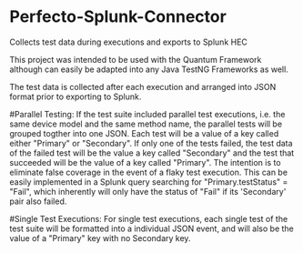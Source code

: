 # Perfecto-Splunk-Connector
Collects test data during executions and exports to Splunk HEC

This project was intended to be used with the Quantum Framework although can easily be adapted into any Java TestNG Frameworks as well.

The test data is collected after each execution and arranged into JSON format prior to exporting to Splunk. 

#Parallel Testing: 
If the test suite included parallel test executions, i.e. the same device model and the same method name, the parallel tests will be grouped togther into one JSON. Each test will be a value of a key called either "Primary" or "Secondary". If only one of the tests failed, the test data of the failed test will be the value a key called "Secondary" and the test that succeeded will be the value of a key called "Primary". The intention is to eliminate false coverage in the event of a flaky test execution. This can be easily implemented in a Splunk query searching for "Primary.testStatus" = "Fail", which inherently will only have the status of "Fail" if its 'Secondary' pair also failed.

#Single Test Executions: 
For single test executions, each single test of the test suite will be formatted into a individual JSON event, and will also be the value of a "Primary" key with no Secondary key.
